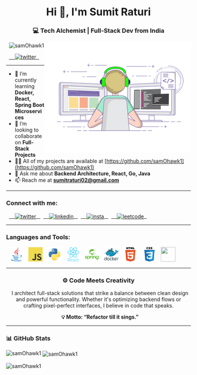 <h1 align="center">Hi 👋, I'm Sumit Raturi</h1>
<h3 align="center">💻 Tech Alchemist | Full-Stack Dev from India</h3>

<img align="right" alt="Coding" width="400" src="https://raw.githubusercontent.com/devSouvik/devSouvik/master/gif3.gif">

<p align="left">
  <img src="https://komarev.com/ghpvc/?username=samOhawk1&label=Profile%20views&color=0e75b6&style=flat" alt="samOhawk1" />
</p>

<p align="left">
  <a href="https://x.com/Sumit_0_hawk" target="blank">
    <img src="https://img.shields.io/twitter/follow/Sumit_0_hawk?logo=twitter&style=for-the-badge" alt="twitter" />
  </a>
</p>

---

- 🌱 I’m currently learning **Docker, React, Spring Boot Microservices**
- 👯 I’m looking to collaborate on **Full-Stack Projects**
- 👨‍💻 All of my projects are available at [https://github.com/samOhawk1](https://github.com/samOhawk1)
- 💬 Ask me about **Backend Architecture, React, Go, Java**
- 📫 Reach me at **sumitraturi02@gmail.com**

---

<h3 align="left">Connect with me:</h3>
<p align="left">
  <a href="https://x.com/Sumit_0_hawk" target="blank">
    <img align="center" src="https://raw.githubusercontent.com/rahuldkjain/github-profile-readme-generator/master/src/images/icons/Social/twitter.svg" alt="twitter" height="30" width="40" />
  </a>
  <a href="https://linkedin.com/in/sumit-raturi-85a284250/" target="blank">
    <img align="center" src="https://raw.githubusercontent.com/rahuldkjain/github-profile-readme-generator/master/src/images/icons/Social/linked-in-alt.svg" alt="linkedin" height="30" width="40" />
  </a>
  <a href="https://instagram.com/iamsumitraturi/" target="blank">
    <img align="center" src="https://raw.githubusercontent.com/rahuldkjain/github-profile-readme-generator/master/src/images/icons/Social/instagram.svg" alt="insta" height="30" width="40" />
  </a>
  <a href="https://www.leetcode.com/u/THEDARKLORDLOVESAPPLES/" target="blank">
    <img align="center" src="https://raw.githubusercontent.com/rahuldkjain/github-profile-readme-generator/master/src/images/icons/Social/leet-code.svg" alt="leetcode" height="30" width="40" />
  </a>
</p>

---

<h3 align="left">Languages and Tools:</h3>
<p align="left">
  <img src="https://raw.githubusercontent.com/devicons/devicon/master/icons/java/java-original.svg" width="40" height="40"/>
  <img src="https://raw.githubusercontent.com/devicons/devicon/master/icons/javascript/javascript-original.svg" width="40" height="40"/>
  <img src="https://raw.githubusercontent.com/devicons/devicon/master/icons/python/python-original.svg" width="40" height="40"/>
  <img src="https://raw.githubusercontent.com/devicons/devicon/master/icons/react/react-original-wordmark.svg" width="40" height="40"/>
  <img src="https://raw.githubusercontent.com/devicons/devicon/master/icons/spring/spring-original-wordmark.svg" width="40" height="40"/>
  <img src="https://raw.githubusercontent.com/devicons/devicon/master/icons/docker/docker-original-wordmark.svg" width="40" height="40"/>
  <img src="https://raw.githubusercontent.com/devicons/devicon/master/icons/html5/html5-original-wordmark.svg" width="40" height="40"/>
  <img src="https://raw.githubusercontent.com/devicons/devicon/master/icons/css3/css3-original-wordmark.svg" width="40" height="40"/>
  <img src="https://www.vectorlogo.zone/logos/git-scm/git-scm-icon.svg" width="40" height="40"/>
</p>

---

<h3 align="center">⚙️ Code Meets Creativity</h3>

<p align="center">
  I architect full-stack solutions that strike a balance between clean design and powerful functionality. Whether it's optimizing backend flows or crafting pixel-perfect interfaces, I believe in code that speaks.
</p>

<p align="center">
  <strong>💡 Motto: “Refactor till it sings.”</strong>
</p>

---

<h3 align="left">📊 GitHub Stats</h3>
<p><img align="left" src="https://github-readme-stats.vercel.app/api/top-langs?username=samOhawk1&show_icons=true&locale=en&layout=compact" alt="samOhawk1" /></p>
<p>&nbsp;<img align="center" src="https://github-readme-stats.vercel.app/api?username=samOhawk1&show_icons=true&locale=en" alt="samOhawk1" /></p>
<p><img align="center" src="https://github-readme-streak-stats.herokuapp.com/?user=samOhawk1&" alt="samOhawk1" /></p>
